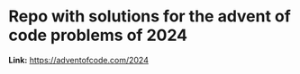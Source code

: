 # Repo with solutions for the advent of code problems of 2024

**Link:** https://adventofcode.com/2024
